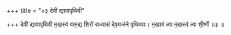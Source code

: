 +++
title = "०३ देवी द्यावापृथिवी"

+++
देवी॑ द्यावापृथिवी म॒खस्य॑ वाम॒द्य शिरो॑ राध्यासं देव॒यज॑ने पृथिव्याः। म॒खाय॑ त्वा म॒खस्य॑ त्वा शी॒र्ष्णे ॥३ ॥
